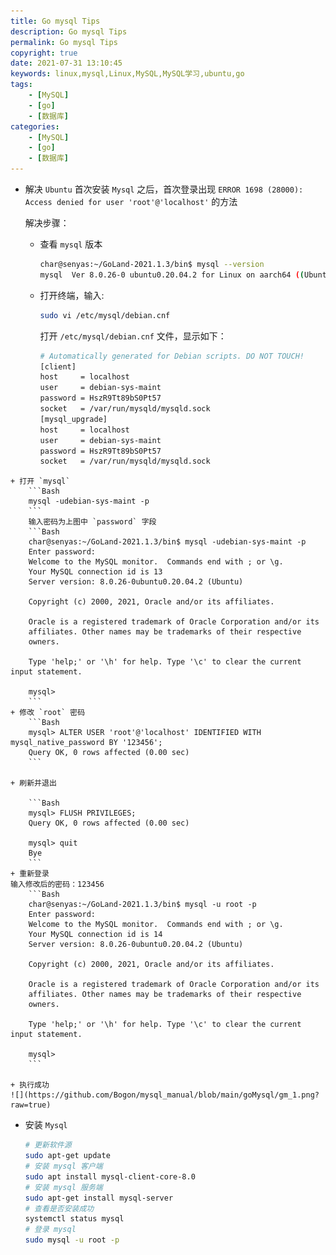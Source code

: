 ```yaml
---
title: Go mysql Tips
description: Go mysql Tips
permalink: Go mysql Tips
copyright: true
date: 2021-07-31 13:10:45
keywords: linux,mysql,Linux,MySQL,MySQL学习,ubuntu,go
tags:
    - [MySQL]
	- [go]
    - [数据库]
categories:
    - [MySQL]
	- [go]
    - [数据库]
---
```



+ 解决 `Ubuntu` 首次安装 `Mysql` 之后，首次登录出现 `ERROR 1698 (28000): Access denied for user 'root'@'localhost'` 的方法

	解决步骤：
	+ 查看 `mysql` 版本
		```Bash
		char@senyas:~/GoLand-2021.1.3/bin$ mysql --version
		mysql  Ver 8.0.26-0 ubuntu0.20.04.2 for Linux on aarch64 ((Ubuntu))
		```

	+ 打开终端，输入: 
		```Bash
		sudo vi /etc/mysql/debian.cnf
		```

		打开 `/etc/mysql/debian.cnf` 文件，显示如下：

		```Bash
		# Automatically generated for Debian scripts. DO NOT TOUCH!
		[client]
		host     = localhost
		user     = debian-sys-maint
		password = HszR9Tt89bS0Pt57
		socket   = /var/run/mysqld/mysqld.sock
		[mysql_upgrade]
		host     = localhost
		user     = debian-sys-maint
		password = HszR9Tt89bS0Pt57
		socket   = /var/run/mysqld/mysqld.sock
		```

<!--more-->

	+ 打开 `mysql`
		```Bash
		mysql -udebian-sys-maint -p 
		```
		输入密码为上图中 `password` 字段
		```Bash
		char@senyas:~/GoLand-2021.1.3/bin$ mysql -udebian-sys-maint -p
		Enter password: 
		Welcome to the MySQL monitor.  Commands end with ; or \g.
		Your MySQL connection id is 13
		Server version: 8.0.26-0ubuntu0.20.04.2 (Ubuntu)

		Copyright (c) 2000, 2021, Oracle and/or its affiliates.

		Oracle is a registered trademark of Oracle Corporation and/or its
		affiliates. Other names may be trademarks of their respective
		owners.

		Type 'help;' or '\h' for help. Type '\c' to clear the current input statement.

		mysql> 
		```
	+ 修改 `root` 密码
		```Bash
		mysql> ALTER USER 'root'@'localhost' IDENTIFIED WITH mysql_native_password BY '123456';
		Query OK, 0 rows affected (0.00 sec)
		```

	+ 刷新并退出

		```Bash
		mysql> FLUSH PRIVILEGES;
		Query OK, 0 rows affected (0.00 sec)
		
		mysql> quit
		Bye
		```
	+ 重新登录
	输入修改后的密码：123456
		```Bash
		char@senyas:~/GoLand-2021.1.3/bin$ mysql -u root -p
		Enter password: 
		Welcome to the MySQL monitor.  Commands end with ; or \g.
		Your MySQL connection id is 14
		Server version: 8.0.26-0ubuntu0.20.04.2 (Ubuntu)

		Copyright (c) 2000, 2021, Oracle and/or its affiliates.

		Oracle is a registered trademark of Oracle Corporation and/or its
		affiliates. Other names may be trademarks of their respective
		owners.

		Type 'help;' or '\h' for help. Type '\c' to clear the current input statement.

		mysql> 
		```

	+ 执行成功
	![](https://github.com/Bogon/mysql_manual/blob/main/goMysql/gm_1.png?raw=true)

+ 安装 `Mysql`
	```Bash
	# 更新软件源
	sudo apt-get update
	# 安装 mysql 客户端
	sudo apt install mysql-client-core-8.0 
	# 安装 mysql 服务端
	sudo apt-get install mysql-server
	# 查看是否安装成功
	systemctl status mysql
	# 登录 mysql
	sudo mysql -u root -p
	```

